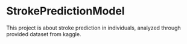 # StrokePredictionModel
This project is about stroke prediction in individuals, analyzed through provided dataset from kaggle. 
